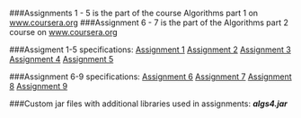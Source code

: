 ###Assignments 1 - 5 is the part of the course Algorithms part 1 on www.coursera.org
###Assignment 6 - 7 is the part of the Algorithms part 2 course on www.coursera.org

###Assigment 1-5 specifications:
 [Assignment 1](http://coursera.cs.princeton.edu/algs4/assignments/percolation.html)
 [Assignment 2](http://coursera.cs.princeton.edu/algs4/assignments/queues.html)
 [Assignment 3](http://coursera.cs.princeton.edu/algs4/assignments/collinear.html)
 [Assignment 4](http://coursera.cs.princeton.edu/algs4/assignments/8puzzle.html)
 [Assignment 5](http://coursera.cs.princeton.edu/algs4/assignments/kdtree.html)

###Assignment 6-9 specifications:
 [Assignment 6](http://coursera.cs.princeton.edu/algs4/assignments/wordnet.html)
 [Assignment 7](http://coursera.cs.princeton.edu/algs4/assignments/seam.html)
 [Assignment 8](http://coursera.cs.princeton.edu/algs4/assignments/baseball.html)
 [Assignment 9](http://coursera.cs.princeton.edu/algs4/assignments/boggle.html)

###Custom jar files with additional libraries used in assignments:
***algs4.jar***

